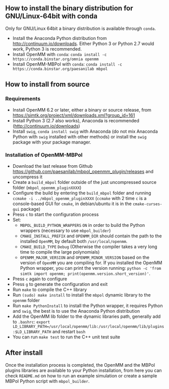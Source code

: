 
## How to install the binary distribution for GNU/Linux-64bit with conda

Only for GNU/Linux 64bit a binary distribution is available through `conda`.

* Install the Anaconda Python distribution from <http://continuum.io/downloads>. Either Python 3 or Python 2.7 would work, Python 3 is recommended.
* Install OpenMM with `conda`: `conda install -c https://conda.binstar.org/omnia openmm`
* Install OpenMM-MBPol with `conda`: `conda install -c https://conda.binstar.org/paesanilab mbpol`

## How to install from source

### Requirements

* Install OpenMM 6.2 or later, either a binary or source release, from <https://simtk.org/project/xml/downloads.xml?group_id=161>
* Install Python 3 (2.7 also works), Anaconda is recommended (<http://continuum.io/downloads>)
* Install `swig`, `conda install swig` with Anaconda (do not mix Anaconda Python with `swig` installed with other methods) or install the `swig` package with your package manager.

### Installation of OpenMM-MBPol

* Download the last release from Github <https://github.com/paesanilab/mbpol_openmm_plugin/releases> and uncompress it
* Create a `build_mbpol` folder outside of the just uncompressed source folder (`mbpol_openmm_pluginXXXX`)
* Configure the build by entering the `build_mbpol` folder and running `ccmake -i ../mbpol_openmm_pluginXXXX` (`ccmake` with 2 time `c` is a console-based GUI for `cmake`, in debian/ubuntu it is in the `cmake-curses-gui` package)
* Press `c` to start the configuration process
* Set:
  * `MBPOL_BUILD_PYTHON_WRAPPERS`  `ON` in order to build the Python wrappers (necessary to use `mbpol_builder`)
  * `CMAKE_INSTALL_PREFIX` and `OPENMM_DIR` should contain the path to the installed `OpenMM`, by default both `/usr/local/openmm`.
  * `CMAKE_BUILD_TYPE` `Debug` (Otherwise the compiler takes a very long time to compile the large polynomials)
  * `OPENMM_MAJOR_VERSION` and `OPENMM_MINOR_VERSION` based on the version of `OpenMM` you are compiling for. If you installed the OpenMM Python wrapper, you can print the version running: `python -c 'from simtk import openmm; print(openmm.version.short_version)'`.
* Press `c` again to configure
* Press `g` to generate the configuration and exit
* Run `make` to compile the C++ library
* Run `(sudo) make install` to install the `mbpol` dynamic library to the
  `openmm` folder
* Run `make PythonInstall` to install the Python wrapper, it requires
  Python and `swig`, the best is to use the Anaconda Python distribution
* Add the OpenMM lib folder to the dynamic libraries path, generally add to `.bashrc`: `export LD_LIBRARY_PATH=/usr/local/openmm/lib:/usr/local/openmm/lib/plugins:$LD_LIBRARY_PATH` and restart `bash`
* You can run `make test` to run the C++ unit test suite

## After install

Once the installation process is completed, the OpenMM and the MBPol plugins libraries are available to your Python installation, from here you can check `README.md` on how to run an example simulation or create a sample MBPol Python script with `mbpol_builder`.
